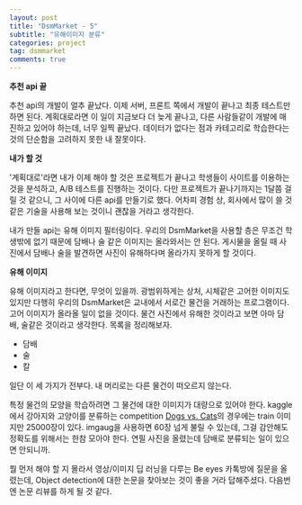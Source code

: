 ```yaml
---
layout: post
title: "DsmMarket - 5"
subtitle: "유해이미지 분류"
categories: project
tag: dsmmarket
comments: true
---
```


**추천 api 끝**

추천 api의 개발이 얼추 끝났다. 이제 서버, 프론트 쪽에서 개발이 끝나고 최종 테스트만 하면 된다. 계획대로라면 이 일이 지금보다 더 늦게 끝나고, 다른 사람들같이 개발에 매진하고 있어야 하는데, 너무 일찍 끝났다. 데이터가 없다는 점과 카테고리로 학습한다는 것의 단순함을 고려하지 못한 내 잘못이다. 

**내가 할 것**

'계획대로'라면 내가 이제 해야 할 것은 프로젝트가 끝나고 학생들이 사이트를 이용하는 것을 분석하고, A/B 테스트를 진행하는 것이다. 다만 프로젝트가 끝나기까지는 1달쯤 걸릴 것 같으니, 그 사이에 다른 api를 만들기로 했다. 어차피 경험 상, 회사에서 많이 쓸 것 같은 기술을 사용해 보는 것이니 괜찮을 거라고 생각한다.

내가 만들 api는 유해 이미지 필터링이다. 우리의 DsmMarket을 사용할 층은 무조건 학생밖에 없기 때문에 담배나 술 같은 이미지는 올라와서는 안 된다. 게시물을 올릴 때 사진에서 담배나 술을 발견하면 사진이 유해하다며 올라가지 못하게 할 것이다.

**유해 이미지**

유해 이미지라고 한다면, 무엇이 있을까. 광범위하게는 상처, 시체같은 고어한 이미지도 있지만 다행히 우리의 DsmMarket은 교내에서 서로간 물건을 거래하는 프로그램이다. 고어 이미지가 올라올 일이 없을 것이다. 물건 사진에서 유해한 것이라고 보면 아마 담배, 술같은 것이라고 생각한다. 목록을 정리해보자.

- 담배
- 술
- 칼

일단 이 세 가지가 전부다. 내 머리로는 다른 물건이 떠오르지 않는다. 

특정 물건의 모양을 학습하려면 그 물건에 대한 이미지가 대량으로 있어야 한다. kaggle에서 강아지와 고양이를 분류하는 competition [Dogs vs. Cats](https://www.kaggle.com/c/dogs-vs-cats)의 경우에는 train 이미지만 25000장이 있다. imgaug을 사용하면 60장 넘게 불릴 수 있는데, 그걸 감안해도 정확도를 위해서는 한참 모아야 한다. 연필 사진을 올렸는데 담배로 분류되는 일이 있으면 안되니까.

뭘 먼저 해야 할 지 몰라서 영상/이미지 딥 러닝을 다루는 Be eyes 카톡방에 질문을 올렸는데, Object detection에 대한 논문을 찾아보는 것이 좋을 거라 답해주셨다. 다음번엔 논문 리뷰를 하게 될 것 같다. 